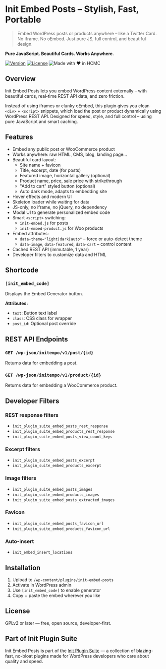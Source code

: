 # Init Embed Posts – Stylish, Fast, Portable

> Embed WordPress posts or products anywhere – like a Twitter Card. No iframe. No oEmbed. Just pure JS, full control, and beautiful design.

**Pure JavaScript. Beautiful Cards. Works Anywhere.**

[![Version](https://img.shields.io/badge/stable-v1.3-blue.svg)](https://wordpress.org/plugins/init-embed-posts/)
[![License](https://img.shields.io/badge/license-GPLv2-blue.svg)](https://www.gnu.org/licenses/gpl-2.0.html)
![Made with ❤️ in HCMC](https://img.shields.io/badge/Made%20with-%E2%9D%A4%EF%B8%8F%20in%20HCMC-blue)

## Overview

Init Embed Posts lets you embed WordPress content externally – with beautiful cards, real-time REST API data, and zero friction.

Instead of using iframes or clunky oEmbed, this plugin gives you clean `<div>` + `<script>` snippets, which load the post or product dynamically using WordPress REST API. Designed for speed, style, and full control – using pure JavaScript and smart caching.

## Features

- Embed any public post or WooCommerce product
- Works anywhere: raw HTML, CMS, blog, landing page…
- Beautiful card layout:
  - Site name + favicon
  - Title, excerpt, date (for posts)
  - Featured image, horizontal gallery (optional)
  - Product name, price, sale price with strikethrough
  - "Add to cart" styled button (optional)
  - Auto dark mode, adapts to embedding site
- Hover effects and modern UI
- Skeleton loader while waiting for data
- JS-only, no iframe, no jQuery, no dependency
- Modal UI to generate personalized embed code
- Smart `<script>` switching:
  - `init-embed.js` for posts
  - `init-embed-product.js` for Woo products
- Embed attributes:
  - `data-theme="light|dark|auto"` – force or auto-detect theme
  - `data-image`, `data-featured`, `data-cart` – control content
- Cached REST API (immutable, 1 year)
- Developer filters to customize data and HTML

## Shortcode

### `[init_embed_code]`

Displays the Embed Generator button.

**Attributes:**

- `text`: Button text label
- `class`: CSS class for wrapper
- `post_id`: Optional post override

## REST API Endpoints

### `GET /wp-json/initempo/v1/post/{id}`

Returns data for embedding a post.

### `GET /wp-json/initempo/v1/product/{id}`

Returns data for embedding a WooCommerce product.

## Developer Filters

### REST response filters

- `init_plugin_suite_embed_posts_rest_response`
- `init_plugin_suite_embed_products_rest_response`
- `init_plugin_suite_embed_posts_view_count_keys`

### Excerpt filters

- `init_plugin_suite_embed_posts_excerpt`
- `init_plugin_suite_embed_products_excerpt`

### Image filters

- `init_plugin_suite_embed_posts_images`
- `init_plugin_suite_embed_products_images`
- `init_plugin_suite_embed_posts_extracted_images`

### Favicon

- `init_plugin_suite_embed_posts_favicon_url`
- `init_plugin_suite_embed_products_favicon_url`

### Auto-insert

- `init_embed_insert_locations`

## Installation

1. Upload to `/wp-content/plugins/init-embed-posts`
2. Activate in WordPress admin
3. Use `[init_embed_code]` to enable generator
4. Copy + paste the embed wherever you like

## License

GPLv2 or later — free, open source, developer-first.

## Part of Init Plugin Suite

Init Embed Posts is part of the [Init Plugin Suite](https://en.inithtml.com/init-plugin-suite-minimalist-powerful-and-free-wordpress-plugins/) — a collection of blazing-fast, no-bloat plugins made for WordPress developers who care about quality and speed.
